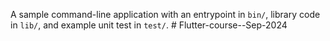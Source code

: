 A sample command-line application with an entrypoint in `bin/`, library code
in `lib/`, and example unit test in `test/`.
#   F l u t t e r - c o u r s e - - S e p - 2 0 2 4  
 